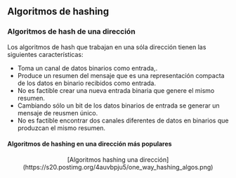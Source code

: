 ## Algoritmos de hashing

### Algoritmos de hash de una dirección
Los algoritmos de hash que trabajan en una sóla dirección tienen las siguientes características:
- Toma un canal de datos binarios como entrada,.
- Produce un resumen del mensaje que es una representación compacta de los datos en binario recibidos como entrada.
- No es factible crear una nueva entrada binaria que genere el mismo resumen.
- Cambiando sólo un bit de los datos binarios de entrada se generar un mensaje de reusmen único.
- No es factible encontrar dos canales diferentes de datos en binarios que produzcan el mismo resumen.

#### Algoritmos de hashing en una dirección más populares
<center>[Algoritmos hashing una dirección](https://s20.postimg.org/4auvbpju5/one_way_hashing_algos.png)</center>

